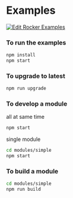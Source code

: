 # Examples

[![Edit Rocker Examples](https://codesandbox.io/static/img/play-codesandbox.svg)](https://codesandbox.io/s/rocker-examples-nvqbev)

### To run the examples

```bash
npm install
npm start
```

### To upgrade to latest

```bash
npm run upgrade
```

### To develop a module

all at same time

```bash
npm start
```

single module

```bash
cd modules/simple
npm start
```

### To build a module

```bash
cd modules/simple
npm run build
```
